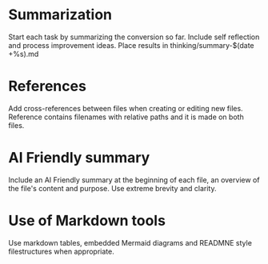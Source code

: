 # Summarization

Start each task by summarizing the conversion so far. Include self reflection and process improvement ideas. Place results in thinking/summary-$(date +%s).md

# References

Add cross-references between files when creating or editing new files. Reference contains filenames with relative paths and it is made on both files.

# AI Friendly summary

Include an AI Friendly summary at the beginning of each file, an overview of the file's content and purpose. Use extreme brevity and clarity.

# Use of Markdown tools

Use markdown tables, embedded Mermaid diagrams and READMNE style filestructures when appropriate.